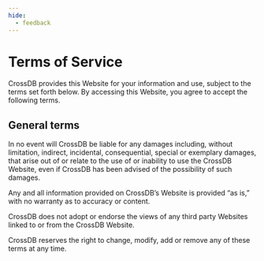 ```yaml
---
hide:
  - feedback
---
```


# Terms of Service
CrossDB provides this Website for your information and use, subject to the terms set forth below. By accessing this Website, you agree to accept the following terms.


## General terms

In no event will CrossDB be liable for any damages including, without limitation, indirect, incidental, consequential, special or exemplary damages, that arise out of or relate to the use of or inability to use the CrossDB Website, even if CrossDB has been advised of the possibility of such damages.

Any and all information provided on CrossDB’s Website is provided “as is,” with no warranty as to accuracy or content.

CrossDB does not adopt or endorse the views of any third party Websites linked to or from the CrossDB Website.

CrossDB reserves the right to change, modify, add or remove any of these terms at any time.
